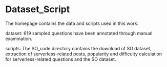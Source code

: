 # Dataset_Script

The homepage contains the data and scripts used in this work.

dataset: 619 sampled questions have been annotated through manual examination.

scripts: The SO_code directory contains the download of SO dataset, extraction of serverless-related posts, popularity and difficulty calculation for serverless-related questions and the SO dataset.
